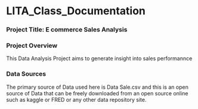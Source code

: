 # LITA_Class_Documentation

### Project Title: E commerce Sales Analysis

### Project Overview
This Data Analysis Project aims to generate insight into sales performannce

### Data Sources
The primary source of Data used here is Data Sale.csv and this is an open source of Data that can be freely downloaded from an open source online such as kaggle or FRED or any other data repository site.
